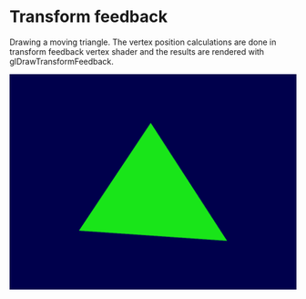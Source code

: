 # Transform feedback

Drawing a moving triangle. The vertex position calculations are done in transform feedback vertex shader and the results are rendered with glDrawTransformFeedback.

![feedback](feedback.png?raw=true "feedback")